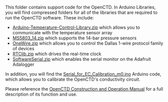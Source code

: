 This folder contains support code for the OpenCTD. In Arduino Libraries, you will find compressed folders for all of the libraries that are required to run the OpenCTD software. These include:

- [Arduino-Temperature-Control-Library.zip](https://github.com/OceanographyforEveryone/OpenCTD/blob/master/OpenCTD_Feather_Adalogger/Support%20Code/Arduino%20Libraries/Arduino-Temperature-Control-Library.zip) which allows you to communicate with the temperature sensor array
- [MS5803_14.zip](https://github.com/OceanographyforEveryone/OpenCTD/blob/master/OpenCTD_Feather_Adalogger/Support%20Code/Arduino%20Libraries/MS5803_14.zip) which supports the 14-bar pressure sensors
- [OneWire.zip](https://github.com/OceanographyforEveryone/OpenCTD/blob/master/OpenCTD_Feather_Adalogger/Support%20Code/Arduino%20Libraries/OneWire.zip) which allows you to control the Dallas 1-wire protocol family of devices
- [RTClib.zip](https://github.com/OceanographyforEveryone/OpenCTD/blob/master/OpenCTD_Feather_Adalogger/Support%20Code/Arduino%20Libraries/RTClib.zip) which drives the real-time clock
- [SoftwareSerial.zip](https://github.com/OceanographyforEveryone/OpenCTD/blob/master/OpenCTD_Feather_Adalogger/Support%20Code/Arduino%20Libraries/SoftwareSerial.zip) which enables the serial monitor on the Adafruit Adalogger

In addition, you will find the [Serial_for_EC_Calibration_m0.ino](https://github.com/OceanographyforEveryone/OpenCTD/blob/master/OpenCTD_Feather_Adalogger/Support%20Code/Serial_for_EC_Calibration_m0.ino) Arduino code, which allows you to calibrate the OpenCTD's conductivity circuit.

Please reference the [OpenCTD Construction and Operation Manual](https://github.com/OceanographyforEveryone/OpenCTD/blob/master/OpenCTD_Feather_Adalogger/OpenCTD_ConstructionOperation.pdf) for a full description of its function and use.
